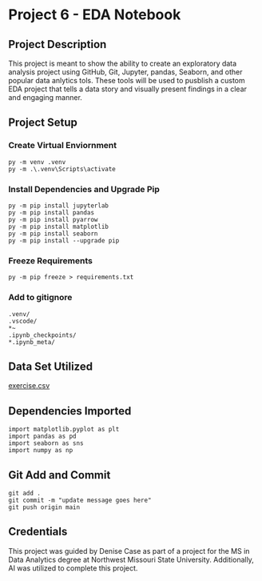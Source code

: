 # Project 6 - EDA Notebook

## Project Description
This project is meant to show the ability to create an exploratory data analysis project using GitHub, Git, Jupyter, pandas, Seaborn, and other popular data anlytics tols. These tools will be used to pusblish a custom EDA project that tells a data story and visually present findings in a clear and engaging manner.

## Project Setup
### Create Virtual Enviornment
``` shell
py -m venv .venv
py -m .\.venv\Scripts\activate
```

### Install Dependencies and Upgrade Pip
``` shell
py -m pip install jupyterlab
py -m pip install pandas
py -m pip install pyarrow
py -m pip install matplotlib
py -m pip install seaborn
py -m pip install --upgrade pip
```

### Freeze Requirements
``` shell
py -m pip freeze > requirements.txt
```

### Add to gitignore
``` shell
.venv/
.vscode/
*~
.ipynb_checkpoints/
*.ipynb_meta/
```

## Data Set Utilized
[exercise.csv](https://github.com/mwaskom/seaborn-data/blob/master/exercise.csv)

## Dependencies Imported
``` shell
import matplotlib.pyplot as plt
import pandas as pd
import seaborn as sns
import numpy as np
```

## Git Add and Commit
``` shell
git add .
git commit -m "update message goes here"
git push origin main
```

## Credentials
This project was guided by Denise Case as part of a project for the MS in Data Analytics degree at Northwest Missouri State University. Additionally, AI was utilized to complete this project.